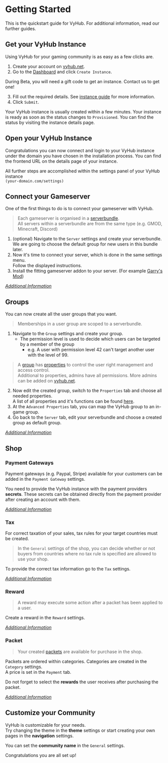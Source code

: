 # Getting Started

This is the quickstart guide for VyHub. For additional information, read our further guides.

## Get your VyHub Instance

Using VyHub for your gaming community is as easy as a few clicks are.  

1. Create your account on [vyhub.net](https://vyhub.net).
2. Go to the [Dashboard](https://vyhub.net/dashboard) and click `Create Instance`.

During Beta, you will need a gift code to get an instance. Contact us to get one!

3. Fill out the required details. See [instance guide](central/instance.md) for more information.
4. Click `Submit`.

Your VyHub instance is usually created within a few minutes. Your instance is ready as soon as the status changes to `Provisioned`. You can find the status by visiting the instance details page.

## Open your VyHub Instance

Congratulations you can now connect and login to your VyHub instance under the domain you have chosen in the installation process. You can find the frontend URL on the details page of your instance.

All further steps are accomplished within the settings panel of your VyHub instance  
`(your-domain.com/settings)`

## Connect your Gameserver

One of the first things to do is to connect your gameserver with VyHub.

> Each gameserver is organised in a [serverbundle](guide/server.md).  
> All servers within a serverbundle are from the same type (e.g. GMOD, Minecraft, Discord) 

1.  (optional) Navigate to the `Server` settings and create your serverbundle.  
    We are going to choose the default group for new users in this bundle later.
2.  Now it's time to connect your server, which is done in the same settings menu.  
    Follow the displayed instructions.
3.  Install the fitting gameserver addon to your server. (For example [Garry's Mod](/game/gmod.md))


[*Additional Information*](guide/server.md)

## Groups

You can now create all the user groups that you want.

> Memberships in a user group are scoped to a serverbundle.

1. Navigate to the `Group` settings and create your group.  
   - The permission level is used to decide which users can be targeted by a member of the group  
     - e.g. A user with permission level 42 can't target another user with the level of 99.  

> A [group](guide/group.md) has [properties](guide/property.md) to control the user right management and access control.  
> Additional to properties, admins have all permissions. More admins can be added on [vyhub.net](https://vyhub.net).

2. Now edit the created group, switch to the `Properties` tab and choose all needed properties.  
   A list of all properties and it's functions can be found [here](guide/property.md).
3. At the `Advanced Properties` tab, you can map the VyHub group to an in-game group.
4. Go back to the `Server` tab, edit your serverbundle and choose a created group as default group.


[*Additional Information*](guide/group.md)

## Shop

### Payment Gateways

Payment gateways (e.g. Paypal, Stripe) available for your customers can be added in the `Payment Gateway` settings.  

You need to provide the VyHub instance with the payment providers **secrets**.
These secrets can be obtained directly from the payment provider after creating an account with them.

[*Additional Information*](guide/shop/payment_gateway.md)

### Tax

For correct taxation of your sales, tax rules for your target countries must be created.

> In the `General` settings of the shop, you can decide whether or not buyers from countries where no tax rule is specified are allowed to use your shop.

To provide the correct tax information go to the `Tax` settings.

[*Additional Information*](guide/shop/tax.md)

### Reward

> A reward may execute some action after a packet has been applied to a user.

Create a reward in the `Reward` settings.

[*Additional Information*](guide/shop/reward.md)

### Packet

> Your created [packets](guide/shop/packet.md "Packet") are available for purchase in the shop.

Packets are ordered within categories. Categories are created in the `Category` settings.  
A price is set in the `Payment` tab.

Do not forget to select the **rewards** the user receives after purchasing the packet.

[*Additional Information*](guide/shop/packet.md "Packet")

## Customize your Community

VyHub is customizable for your needs.  
Try changing the theme in the **theme** settings or start creating your own pages in the **navigation** settings. 

You can set the **community name** in the `General` settings.

Congratulations you are all set up!
